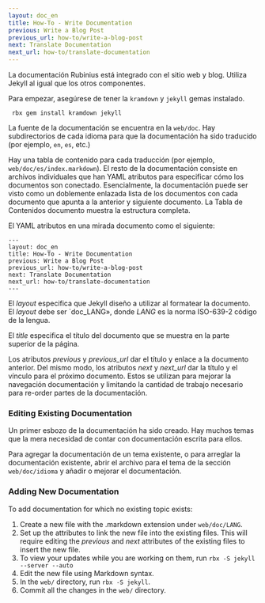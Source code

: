 ```yaml
---
layout: doc_en
title: How-To - Write Documentation
previous: Write a Blog Post
previous_url: how-to/write-a-blog-post
next: Translate Documentation
next_url: how-to/translate-documentation
---
```


La documentación Rubinius está integrado con el sitio web y blog. Utiliza
Jekyll al igual que los otros componentes.

Para empezar, asegúrese de tener la `kramdown` y `jekyll` gemas instalado.

     rbx gem install kramdown jekyll

La fuente de la documentación se encuentra en la `web/doc`. Hay subdirectorios
de cada idioma para que la documentación ha sido traducido (por ejemplo, `en`,
`es`, etc.)

Hay una tabla de contenido para cada traducción (por ejemplo,
`web/doc/es/index.markdown`). El resto de la documentación consiste en
archivos individuales que han YAML atributos para especificar cómo los
documentos son conectado. Esencialmente, la documentación puede ser visto como
un doblemente enlazada lista de los documentos con cada documento que apunta a
la anterior y siguiente documento. La Tabla de Contenidos documento muestra la
estructura completa.

El YAML atributos en una mirada documento como el siguiente:

    ---
    layout: doc_en
    title: How-To - Write Documentation
    previous: Write a Blog Post
    previous_url: how-to/write-a-blog-post
    next: Translate Documentation
    next_url: how-to/translate-documentation
    ---

El _layout_ especifica que Jekyll diseño a utilizar al formatear la documento.
El _layout_ debe ser `doc_LANG», donde _LANG_ es la norma ISO-639-2 código de
la lengua.

El _title_ especifica el título del documento que se muestra en la parte
superior de la página.

Los atributos _previous_ y _previous\_url_ dar el título y enlace a la
documento anterior. Del mismo modo, los atributos _next_ y _next\_url_ dar
la título y el vínculo para el próximo documento. Estos se utilizan para
mejorar la navegación documentación y limitando la cantidad de trabajo
necesario para re-order partes de la documentación.


### Editing Existing Documentation

Un primer esbozo de la documentación ha sido creado. Hay muchos temas que la
mera necesidad de contar con documentación escrita para ellos.

Para agregar la documentación de un tema existente, o para arreglar la
documentación existente, abrir el archivo para el tema de la sección
`web/doc/idioma` y añadir o mejorar el documentación.


### Adding New Documentation

To add documentation for which no existing topic exists:

1. Create a new file with the .markdown extension under `web/doc/LANG`.
1. Set up the attributes to link the new file into the existing files. This
   will require editing the _previous_ and _next_ attributes of the existing
   files to insert the new file.
1. To view your updates while you are working on them, run
   `rbx -S jekyll --server --auto`
1. Edit the new file using Markdown syntax.
1. In the `web/` directory, run `rbx -S jekyll`.
1. Commit all the changes in the `web/` directory.
